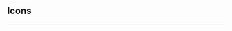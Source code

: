 ## Icons

---

<span style="display:contents;">
  <go-icon name="alert"></go-icon>
</span>

<span style="display:contents;">
  <go-icon name="arrow_drop_up"></go-icon>
</span>

<span style="display:contents;">
  <go-icon name="arrow_drop_down"></go-icon>
</span>

<span style="display:contents;">
  <go-icon name="arrow_left"></go-icon>
</span>

<span style="display:contents;">
  <go-icon name="arrow_left_alt"></go-icon>
</span>

<span style="display:contents;">
  <go-icon name="arrow_right"></go-icon>
</span>

<span style="display:contents;">
  <go-icon name="arrow_right_alt"></go-icon>
</span>

<span style="display:contents;">
  <go-icon name="brightness_2"></go-icon>
</span>

<span style="display:contents;">
  <go-icon name="brightness_6"></go-icon>
</span>

<span style="display:contents;">
  <go-icon name="call_split"></go-icon>
</span>

<span style="display:contents;">
  <go-icon name="cancel"></go-icon>
</span>

<span style="display:contents;">
  <go-icon name="check_circle"></go-icon>
</span>

<span style="display:contents;">
  <go-icon name="chrome_reader_mode"></go-icon>
</span>

<span style="display:contents;">
  <go-icon name="close"></go-icon>
</span>

<span style="display:contents;">
  <go-icon name="code"></go-icon>
</span>

<span style="display:contents;">
  <go-icon name="content_copy"></go-icon>
</span>

<span style="display:contents;">
  <go-icon name="filter_list"></go-icon>
</span>

<span style="display:contents;">
  <go-icon name="folder"></go-icon>
</span>

<span style="display:contents;">
  <go-icon name="help"></go-icon>
</span>

<span style="display:contents;">
  <go-icon name="info"></go-icon>
</span>

<span style="display:contents;">
  <go-icon name="insert_drive_file"></go-icon>
</span>

<span style="display:contents;">
  <go-icon name="keyboard"></go-icon>
</span>

<span style="display:contents;">
  <go-icon name="launch"></go-icon>
</span>

<span style="display:contents;">
  <go-icon name="light_mode"></go-icon>
</span>

<span style="display:contents;">
  <go-icon name="list"></go-icon>
</span>

<span style="display:contents;">
  <go-icon name="menu"></go-icon>
</span>

<span style="display:contents;">
  <go-icon name="more_vert"></go-icon>
</span>

<span style="display:contents;">
  <go-icon name="navigate_before"></go-icon>
</span>

<span style="display:contents;">
  <go-icon name="navigate_next"></go-icon>
</span>

<span style="display:contents;">
  <go-icon name="responsive_layout"></go-icon>
</span>

<span style="display:contents;">
  <go-icon name="search"></go-icon>
</span>

<span style="display:contents;">
  <go-icon name="star"></go-icon>
</span>

<span style="display:contents;">
  <go-icon name="table_rows"></go-icon>
</span>

<span style="display:contents;">
  <go-icon name="toolbar"></go-icon>
</span>
